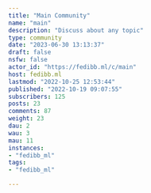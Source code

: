 ```yaml
---
title: "Main Community" 
name: "main"
description: "Discuss about any topic"
type: community
date: "2023-06-30 13:13:37"
draft: false
nsfw: false
actor_id: "https://fedibb.ml/c/main"
host: fedibb.ml
lastmod: "2022-10-25 12:53:44"
published: "2022-10-19 09:07:55"
subscribers: 125
posts: 23
comments: 87
weight: 23
dau: 2
wau: 3
mau: 11
instances:
- "fedibb_ml"
tags: 
- "fedibb_ml"

---
```

